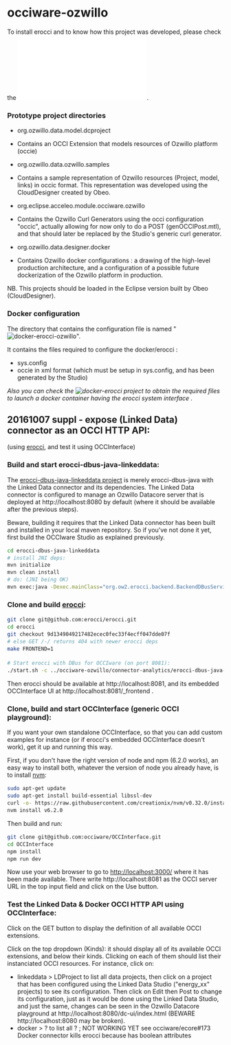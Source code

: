 # occiware-ozwillo

To install erocci and to know how this project was developed, please check the ![Tutorial Occiware for ozwillo](./Tutorial_ozwillo.pdf).


### Prototype project directories

* org.ozwillo.data.model.dcproject
 - Contains an OCCI Extension that models resources of Ozwillo platform (occie)
* org.ozwillo.data.ozwillo.samples
 - Contains a sample representation of Ozwillo resources (Project, model, links) in occic format. This representation was developed using the CloudDesigner created by Obeo.
* org.eclipse.acceleo.module.occiware.ozwillo
 - Contains the Ozwillo Curl Generators using the occi configuration "occic", actually allowing for now only to do a POST (genOCCIPost.mtl), and that should later be replaced by the Studio's generic curl generator.
* org.ozwillo.data.designer.docker
 - Contains Ozwillo docker configurations : a drawing of the high-level production architecture, and a configuration of a possible future dockerization of the Ozwillo platform in production.

NB. This projects should be loaded in the Eclipse version built by Obeo (CloudDesigner).


### Docker configuration 

The directory that contains the configuration file is named "![docker-erocci-ozwillo](./docker-erocci-ozwillo)".

It contains the files required to configure the docker/erocci :
 - sys.config
 - occie in xml format (which must be setup in sys.config, and has been generated by the Studio)

*Also you can check the ![docker-erocci](https://github.com/erocci/docker-erocci) project to obtain the required files to launch a docker container having the erocci system interface .*

## 20161007 suppl - expose (Linked Data) connector as an OCCI HTTP API:
(using [erocci](https://github.com/erocci/erocci/), and test it using OCCInterface)

### Build and start erocci-dbus-java-linkeddata:
The [erocci-dbus-java-linkeddata project](https://github.com/occiware/occiware-ozwillo/blob/master/connector-analytics/erocci-dbus-java-linkeddata/pom.xml) is merely erocci-dbus-java with the Linked Data connector and its dependencies. The Linked Data connector is configured to manage an Ozwillo Datacore server that is deployed at http://localhost:8080 by default (where it should be available after the previous steps).

Beware, building it requires that the Linked Data connector has been built and installed in your local maven repository. So if you've not done it yet, first build the OCCIware Studio as explained previously.

``` bash
cd erocci-dbus-java-linkeddata
# install JNI deps:
mvn initialize
mvn clean install
# do: (JNI being OK)
mvn exec:java -Dexec.mainClass="org.ow2.erocci.backend.BackendDBusService"
```

### Clone and build [erocci](https://github.com/erocci/erocci/):
``` bash
git clone git@github.com:erocci/erocci.git
cd erocci
git checkout 9d1349049217482ecec0fec33f4ecff047dde07f
# else GET /-/ returns 404 with newer erocci deps
make FRONTEND=1

# Start erocci with DBus for OCCIware (on port 8081):
./start.sh -c ../occiware-ozwillo/connector-analytics/erocci-dbus-java-linkeddata/sys.config
```

Then erocci should be available at http://localhost:8081, and its embedded OCCInterface UI at http://localhost:8081/_frontend .

### Clone, build and start OCCInterface (generic OCCI playground):
If you want your own standalone OCCInterface, so that you can add custom examples for instance (or if erocci's embedded OCCInterface doesn't work), get it up and running this way.

First, if you don't have the right version of node and npm (6.2.0 works), an easy way to install both, whatever the version of node you already have, is to install [nvm](https://github.com/creationix/nvm):
``` bash
sudo apt-get update
sudo apt-get install build-essential libssl-dev
curl -o- https://raw.githubusercontent.com/creationix/nvm/v0.32.0/install.sh | bash
nvm install v6.2.0
```

Then build and run:

``` bash
git clone git@github.com:occiware/OCCInterface.git
cd OCCInterface
npm install
npm run dev
```

Now use your web browser to go to [http://localhost:3000/](http://localhost:3000/) where it has been made available. There write http://localhost:8081 as the OCCI server URL in the top input field and click on the Use button.

### Test the Linked Data & Docker OCCI HTTP API using OCCInterface:
Click on the GET button to display the definition of all available OCCI extensions.

Click on the top dropdown (Kinds): it should display all of its available OCCI extensions, and below their kinds. Clicking on each of them should list their instanciated OCCI resources. For instance, click on:
- linkeddata > LDProject to list all data projects, then click on a project that has been configured using the Linked Data Studio ("energy_xx" projects) to see its configuration. Then click on Edit then Post to change its configuration, just as it would be done using the Linked Data Studio, and just the same, changes can be seen in the Ozwillo Datacore playground at http://localhost:8080/dc-ui/index.html (BEWARE http://localhost:8080 may be broken).
- docker > ? to list all ? ; NOT WORKING YET see occiware/ecore#173 Docker connector kills erocci because has boolean attributes
